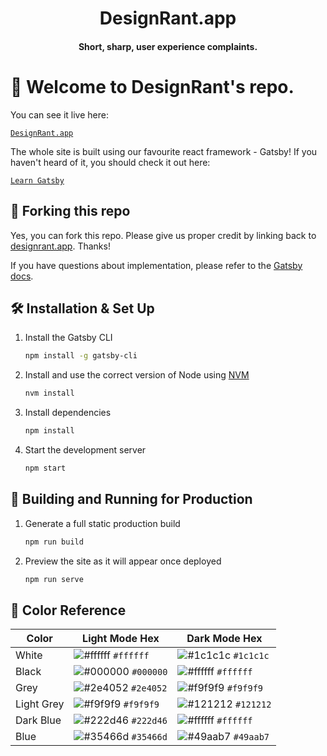 <!-- <div align="center">
  <img alt="Logo" src="https://cdn-images-1.medium.com/fit/c/100/100/2*nyPyjHZfvQ_zeKQcaqPx3A.png" width="100" style="border-radius:50%;"/>
</div> -->
<h1 align="center">
  DesignRant.app
</h1>
<h4 align="center">
  Short, sharp, user experience complaints.
</h4>


# 👋 Welcome to DesignRant's repo.

You can see it live here:

[``` DesignRant.app ```](https://designrant.app/)

The whole site is built using our favourite react framework - Gatsby! If you haven't heard of it, you should check it out here:

[``` Learn Gatsby ```](https://www.gatsbyjs.org/)


## 🚨 Forking this repo

Yes, you can fork this repo. Please give us proper credit by linking back to [designrant.app](https://designrant.app). Thanks!

If you have questions about implementation, please refer to the [Gatsby docs](https://www.gatsbyjs.org/docs/).


## 🛠 Installation & Set Up

1. Install the Gatsby CLI

   ```sh
   npm install -g gatsby-cli
   ```

2. Install and use the correct version of Node using [NVM](https://github.com/nvm-sh/nvm)

   ```sh
   nvm install
   ```

3. Install dependencies

   ```sh
   npm install
   ```

4. Start the development server

   ```sh
   npm start
   ```

## 🚀 Building and Running for Production

1. Generate a full static production build

   ```sh
   npm run build
   ```

1. Preview the site as it will appear once deployed

   ```sh
   npm run serve
   ```

## 🎨 Color Reference

| Color         | Light Mode Hex                                               | Dark Mode Hex                                                |
| ------------- | ------------------------------------------------------------ | ------------------------------------------------------------ |
| White         | ![#ffffff](https://via.placeholder.com/10/ffffff?text=+) `#ffffff` | ![#1c1c1c](https://via.placeholder.com/10/1c1c1c?text=+) `#1c1c1c` |
| Black         | ![#000000](https://via.placeholder.com/10/000000?text=+) `#000000` | ![#ffffff](https://via.placeholder.com/10/ffffff?text=+) `#ffffff` |
| Grey          | ![#2e4052](https://via.placeholder.com/10/2e4052?text=+) `#2e4052` | ![#f9f9f9](https://via.placeholder.com/10/f9f9f9?text=+) `#f9f9f9` |
| Light Grey    | ![#f9f9f9](https://via.placeholder.com/10/f9f9f9?text=+) `#f9f9f9` | ![#121212](https://via.placeholder.com/10/121212?text=+) `#121212` |
| Dark Blue     | ![#222d46](https://via.placeholder.com/10/222d46?text=+) `#222d46` | ![#ffffff](https://via.placeholder.com/10/ffffff?text=+) `#ffffff` |
| Blue          | ![#35466d](https://via.placeholder.com/10/35466d?text=+) `#35466d` | ![#49aab7](https://via.placeholder.com/10/49aab7?text=+) `#49aab7` |
